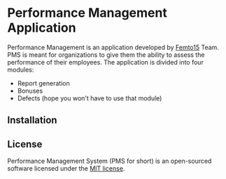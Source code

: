 # Performance Management Application

Performance Management is an application developed by [Femto15](http://femto15.com) Team. PMS is meant for organizations to give them the ability to assess the performance of their employees. The application is divided into four modules: 
* Report generation
* Bonuses
* Defects (hope you won't have to use that module)

## Installation


## License

Performance Management System (PMS for short) is an open-sourced software licensed under the [MIT license](http://opensource.org/licenses/MIT).
